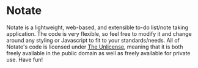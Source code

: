 # Notate
Notate is a lightweight, web-based, and extensible to-do list/note taking application. The code is very flexible, so feel free to modify it and change around any styling or Javascript to fit to your standards/needs. All of Notate's code is licensed under [The Unlicense](LICENSE), meaning that it is both freely available in the public domain as well as freely available for private use. Have fun!
